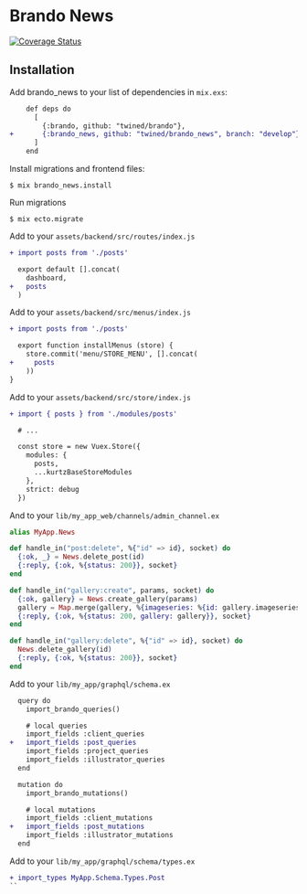 # Brando News

[![Coverage Status](https://coveralls.io/repos/github/twined/brando_news/badge.svg?branch=master)](https://coveralls.io/github/twined/brando_news?branch=master)

## Installation

Add brando_news to your list of dependencies in `mix.exs`:

```diff
    def deps do
      [
        {:brando, github: "twined/brando"},
+       {:brando_news, github: "twined/brando_news", branch: "develop"}
      ]
    end
```

Install migrations and frontend files:

    $ mix brando_news.install

Run migrations

    $ mix ecto.migrate

Add to your `assets/backend/src/routes/index.js`

```diff
+ import posts from './posts'

  export default [].concat(
    dashboard,
+   posts
  )
```

Add to your `assets/backend/src/menus/index.js`

```diff
+ import posts from './posts'

  export function installMenus (store) {
    store.commit('menu/STORE_MENU', [].concat(
+     posts
    ))
}
```

Add to your `assets/backend/src/store/index.js`

```diff
+ import { posts } from './modules/posts'

  # ...

  const store = new Vuex.Store({
    modules: {
      posts,
      ...kurtzBaseStoreModules
    },
    strict: debug
  })
```

And to your `lib/my_app_web/channels/admin_channel.ex`

```elixir
alias MyApp.News

def handle_in("post:delete", %{"id" => id}, socket) do
  {:ok, _} = News.delete_post(id)
  {:reply, {:ok, %{status: 200}}, socket}
end

def handle_in("gallery:create", params, socket) do
  {:ok, gallery} = News.create_gallery(params)
  gallery = Map.merge(gallery, %{imageseries: %{id: gallery.imageseries_id}, creator: nil, post: nil})
  {:reply, {:ok, %{status: 200, gallery: gallery}}, socket}
end

def handle_in("gallery:delete", %{"id" => id}, socket) do
  News.delete_gallery(id)
  {:reply, {:ok, %{status: 200}}, socket}
end

```

Add to your `lib/my_app/graphql/schema.ex`

```diff
  query do
    import_brando_queries()

    # local queries
    import_fields :client_queries
+   import_fields :post_queries
    import_fields :project_queries
    import_fields :illustrator_queries
  end

  mutation do
    import_brando_mutations()

    # local mutations
    import_fields :client_mutations
+   import_fields :post_mutations
    import_fields :illustrator_mutations
  end
```

Add to your `lib/my_app/graphql/schema/types.ex`

```diff
+ import_types MyApp.Schema.Types.Post
``
